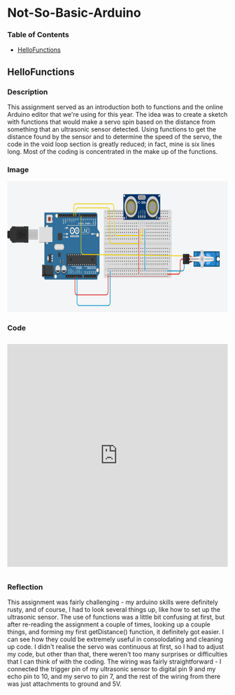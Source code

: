 # Not-So-Basic-Arduino

### Table of Contents
* [HelloFunctions](#HelloFunctions)

## HelloFunctions

### Description
This assignment served as an introduction both to functions and the online Arduino editor that we're using for this year. The idea was to create a sketch with functions that would make a servo spin based on the distance from something that an ultrasonic sensor detected. Using functions to get the distance found by the sensor and to determine the speed of the servo, the code in the void loop section is greatly reduced; in fact, mine is six lines long. Most of the coding is concentrated in the make up of the functions.

### Image
<img src="images/wiring_hello_functions.png" alt="wiring diagram" height="300">

### Code
<iframe src=https://create.arduino.cc/editor/lgray52/ab9d6be7-250d-41d2-9c5f-ef9b109d3b19/preview?embed style="height:510px;width:100%;margin:10px 0" frameborder=0></iframe>

### Reflection
This assignment was fairly challenging - my arduino skills were definitely rusty, and of course, I had to look several things up, like how to set up the ultrasonic sensor. The use of functions was a little bit confusing at first, but after re-reading the assignment a couple of times, looking up a couple things, and forming my first getDistance() function, it definitely got easier. I can see how they could be extremely useful in consolodating and cleaning up code. I didn't realise the servo was continuous at first, so I had to adjust my code, but other than that, there weren't too many surprises or difficulties that I can think of with the coding. The wiring was fairly straightforward - I connected the trigger pin of my ultrasonic sensor to digital pin 9 and my echo pin to 10, and my servo to pin 7, and the rest of the wiring from there was just attachments to ground and 5V.
